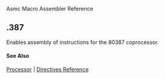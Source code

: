 Asmc Macro Assembler Reference

## .387

Enables assembly of instructions for the 80387 coprocessor.

#### See Also

[Processor](processor.md) | [Directives Reference](readme.md)
